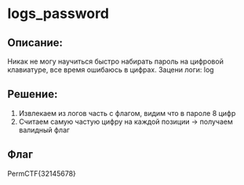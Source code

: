 # logs_password
## Описание:
Никак не могу научиться быстро набирать пароль на цифровой клавиатуре, все время ошибаюсь в цифрах. Зацени логи: log


## Решение:

1. Извлекаем из логов часть с флагом, видим что в пароле 8 цифр
2. Считаем самую частую цифру на каждой позиции -> получаем валидный флаг

## Флаг 
PermCTF{32145678}